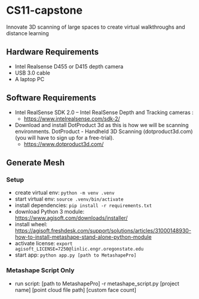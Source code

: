 # CS11-capstone
Innovate 3D scanning of large spaces to create virtual walkthroughs and distance learning

## Hardware Requirements
* Intel Realsense D455 or D415 depth camera 
* USB 3.0 cable
* A laptop PC


## Software Requirements
* Intel RealSense SDK 2.0 – Intel RealSense Depth and Tracking cameras :
  * https://www.intelrealsense.com/sdk-2/
* Download and install DotProduct 3d as this is how we will be scanning environments.
DotProduct - Handheld 3D Scanning (dotproduct3d.com) (you will have to sign up for a free-trial).
  * https://www.dotproduct3d.com/

## Generate Mesh

### Setup
* create virtual env: `python -m venv .venv`
* start virtual env: `source .venv/bin/activate`
* install dependencies: `pip install -r requirements.txt`
* download Python 3 module: https://www.agisoft.com/downloads/installer/
* install wheel: https://agisoft.freshdesk.com/support/solutions/articles/31000148930-how-to-install-metashape-stand-alone-python-module
* activate license: `export agisoft_LICENSE=7250@linlic.engr.oregonstate.edu`
* start app: `python app.py [path to MetashapePro]`

### Metashape Script Only
* run script: [path to MetashapePro] -r metashape_script.py [project name] [point cloud file path] [custom face count]
